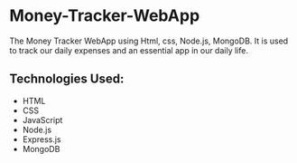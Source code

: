 # Money-Tracker-WebApp

The Money Tracker WebApp using Html, css, Node.js, MongoDB.
It is used to track our daily expenses and an essential app in our daily life.

## Technologies Used:
  - HTML
  - CSS
  - JavaScript
  - Node.js
  - Express.js
  - MongoDB
  
